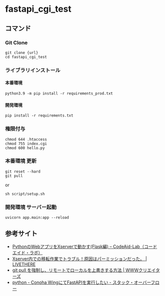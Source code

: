 # fastapi_cgi_test

## コマンド

### Git Clone

```
git clone {url}
cd fastapi_cgi_test
```

### ライブラリインストール

#### 本番環境
```
python3.9 -m pip install -r requirements_prod.txt
```

#### 開発環境
```
pip install -r requirements.txt
```

### 権限付与

```
chmod 644 .htaccess
chmod 755 index.cgi
chmod 600 hello.py
```

### 本番環境 更新
```
git reset --hard
git pull
```

or

```
sh script/setup.sh
```

### 開発環境 サーバー起動
```
uvicorn app.main:app --reload
```

## 参考サイト
- [PythonのWebアプリをXserverで動かす(Flask編) – CodeAid-Lab（コードエイド・ラボ）](https://codeaid.jp/webapp-xserver/)  
- [Xserver内での移転作業でトラブル！原因はパーミッションだった。 | LIVETHERE](https://livethere.net/web_design/xserver_move)  
- [git pull を強制し、リモートでローカルを上書きする方法 | WWWクリエイターズ](https://www-creators.com/archives/1097#git_reset_w_hyphenhard)  
- [python - Conoha WingにてFastAPIを実行したい - スタック・オーバーフロー](https://ja.stackoverflow.com/questions/89559/conoha-wing%E3%81%AB%E3%81%A6fastapi%E3%82%92%E5%AE%9F%E8%A1%8C%E3%81%97%E3%81%9F%E3%81%84)  